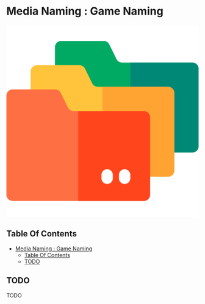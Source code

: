 # Media Naming : Game Naming

![Icon](../icon.png)

## Table Of Contents

- [Media Naming : Game Naming](#media-naming--game-naming)
  - [Table Of Contents](#table-of-contents)
  - [TODO](#todo)

## TODO

TODO
